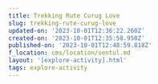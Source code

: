 ```yaml
---
title: Trekking Rute Curug Love
slug: trekking-rute-curug-love
updated-on: '2023-10-01T12:36:22.260Z'
created-on: '2023-10-01T12:35:58.950Z'
published-on: '2023-10-01T12:48:59.818Z'
f_location: cms/location/sentul.md
layout: '[explore-activity].html'
tags: explore-activity
---
```



